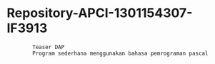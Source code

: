 # Repository-APCI-1301154307-IF3913
            Teaser DAP
            Program sederhana menggunakan bahasa pemrograman pascal
            
